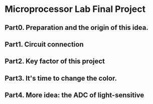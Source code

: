 # Microprocessor Lab Final Project

## Part0. Preparation and the origin of this idea.

## Part1. Circuit connection

## Part2. Key factor of this project

## Part3. It's time to change the color.

## Part4. More idea: the ADC of light-sensitive 
